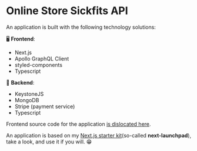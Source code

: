 # Online Store Sickfits API

An application is built with the following technology solutions:

🖥 **Frontend**:

-   Next.js
-   Apollo GraphQL Client
-   styled-components
-   Typescript

📡 **Backend**:

-   KeystoneJS
-   MongoDB
-   Stripe (payment service)
-   Typescript

Frontend source code for the application [is dislocated here](https://github.com/dvakatsiienko/online-store-sickfits-ui).

An application is based on my [Next.js starter kit](https://github.com/dvakatsiienko/next-launchpad)(so-called **next-launchpad**), take a look, and use it if you will. 😁
